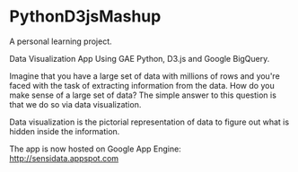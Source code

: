 PythonD3jsMashup
================

A personal learning project.

Data Visualization App Using GAE Python, D3.js and Google BigQuery.

Imagine that you have a large set of data with millions of rows and you're faced with the task of extracting information from the data. How do you make sense of a large set of data? The simple answer to this question is that we do so via data visualization.

Data visualization is the pictorial representation of data to figure out what is hidden inside the information.

The app is now hosted on Google App Engine: http://sensidata.appspot.com
